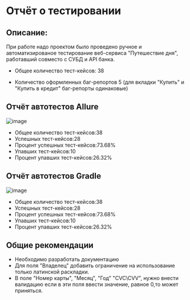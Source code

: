 # Отчёт о тестировании
## Описание:
При работе надо проектом было проведено ручное и автоматизированое тестирование веб-сервиса "Путешествие дня", работавший совместо с СУБД и API банка.

- Общее количество тест-кейсов: 38

- Количество оформленных баг-репортов 5 (для вкладки "Купить" и "Купить в кредит" баг-репорты одинаковые)
## Отчёт автотестов Allure 
![image](https://sun9-68.userapi.com/impg/gsRPo2jlWSdFYIjq9PxlcwxqMWulodIv4VRtHQ/ISUyXb5K4zc.jpg?size=1911x957&quality=95&sign=87b84b3aac9a0811c697a4fd5aa8b40c&type=album)
- Общее количество тест-кейсов:38
- Успешных тест-кейсов:28
- Процент успешных тест-кейсов:73.68%
- Упавших тест-кейсов:10
- Процент упавших тест-кейсов:26.32%
## Отчёт автотестов Gradle
![image](https://sun9-10.userapi.com/impg/2bm6Evvs5rQ9lfS1Rzyg-bHJ1npcTb0UbIo46Q/e_YTDu0Jv4k.jpg?size=777x687&quality=95&sign=301892acba8339774c8e2f728c86dabb&type=album)
- Общее количество тест-кейсов:38
- Успешных тест-кейсов:28
- Процент успешных тест-кейсов:73.68%
- Упавших тест-кейсов:10
- Процент упавших тест-кейсов:26.32%
## Общие рекомендации 
- Необходимо разработать документацию
- Для поля "Владелец" добавить ограничение на использование только латинской раскладки.
- В поле "Номер карты", "Месяц", "Год" "CVC\CVV", нужно внести валидацию если в эти поля ввести значение, равное 0,то может приняться. 
